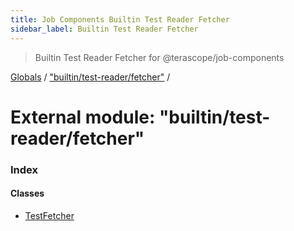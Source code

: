 ```yaml
---
title: Job Components Builtin Test Reader Fetcher
sidebar_label: Builtin Test Reader Fetcher
---
```


> Builtin Test Reader Fetcher for @terascope/job-components

[Globals](../overview.md) / ["builtin/test-reader/fetcher"](_builtin_test_reader_fetcher_.md) /

# External module: "builtin/test-reader/fetcher"

### Index

#### Classes

* [TestFetcher](../classes/_builtin_test_reader_fetcher_.testfetcher.md)

